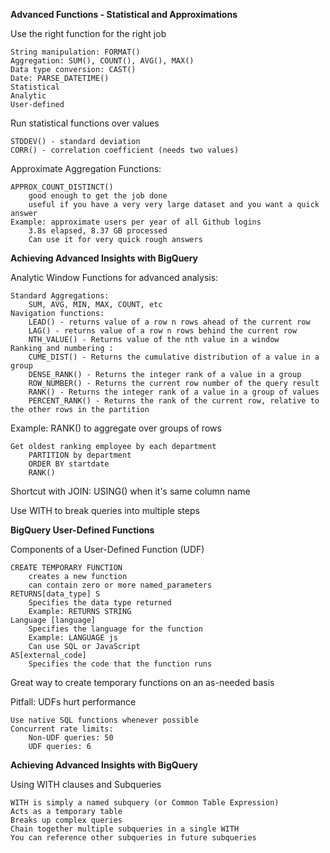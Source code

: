 **Advanced Functions - Statistical and Approximations**

Use the right function for the right job

	String manipulation: FORMAT()
	Aggregation: SUM(), COUNT(), AVG(), MAX()
	Data type conversion: CAST()
	Date: PARSE_DATETIME()
	Statistical
	Analytic
	User-defined
	
Run statistical functions over values

	STDDEV() - standard deviation
	CORR() - correlation coefficient (needs two values)
	
Approximate Aggregation Functions:

	APPROX_COUNT_DISTINCT() 
		good enough to get the job done
		useful if you have a very very large dataset and you want a quick answer
	Example: approximate users per year of all Github logins
		3.8s elapsed, 8.37 GB processed
		Can use it for very quick rough answers
	
**Achieving Advanced Insights with BigQuery**

Analytic Window Functions for advanced analysis:

	Standard Aggregations:
		SUM, AVG, MIN, MAX, COUNT, etc
	Navigation functions:
		LEAD() - returns value of a row n rows ahead of the current row
		LAG() - returns value of a row n rows behind the current row
		NTH_VALUE() - Returns value of the nth value in a window
	Ranking and numbering :
		CUME_DIST() - Returns the cumulative distribution of a value in a group
		DENSE_RANK() - Returns the integer rank of a value in a group
		ROW_NUMBER() - Returns the current row number of the query result
		RANK() - Returns the integer rank of a value in a group of values
		PERCENT_RANK() - Returns the rank of the current row, relative to the other rows in the partition
		
Example: RANK() to aggregate over groups of rows

	Get oldest ranking employee by each department
		PARTITION by department
		ORDER BY startdate
		RANK()
	
Shortcut with JOIN: USING() when it's same column name

Use WITH to break queries into multiple steps

**BigQuery User-Defined Functions**

Components of a User-Defined Function (UDF)

	CREATE TEMPORARY FUNCTION
		creates a new function
		can contain zero or more named_parameters
	RETURNS[data_type] S
		Specifies the data type returned
		Example: RETURNS STRING
	Language [language] 
		Specifies the language for the function
		Example: LANGUAGE js
		Can use SQL or JavaScript
	AS[external_code]
		Specifies the code that the function runs

Great way to create temporary functions on an as-needed basis

Pitfall: UDFs hurt performance

	Use native SQL functions whenever possible
	Concurrent rate limits: 
		Non-UDF queries: 50
		UDF queries: 6
		
**Achieving Advanced Insights with BigQuery**

Using WITH clauses and Subqueries

	WITH is simply a named subquery (or Common Table Expression)
	Acts as a temporary table
	Breaks up complex queries
	Chain together multiple subqueries in a single WITH
	You can reference other subqueries in future subqueries